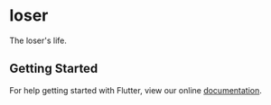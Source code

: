 # loser

The loser&#x27;s life.

## Getting Started

For help getting started with Flutter, view our online
[documentation](http://flutter.io/).

